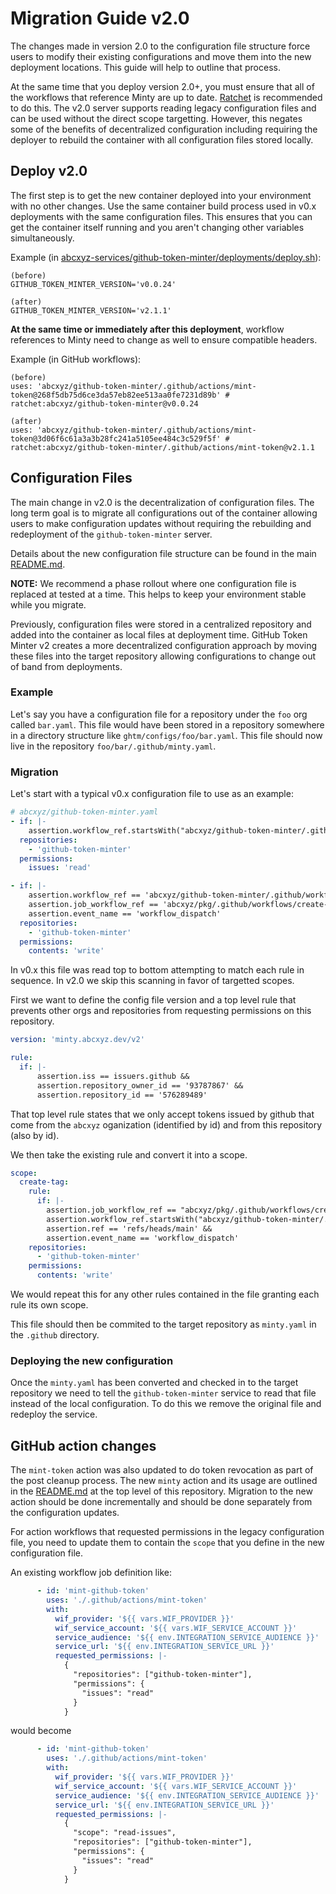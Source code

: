 # Migration Guide v2.0

The changes made in version 2.0 to the configuration file structure force users to modify their existing configurations and move them into the new deployment locations. This guide will help to outline that process.

At the same time that you deploy version 2.0+, you must ensure that all of the workflows that reference Minty are up to date. [Ratchet](https://github.com/sethvargo/ratchet) is recommended to do this. The v2.0 server supports reading legacy configuration files and can be used without the direct scope targetting. However, this negates some of the benefits of decentralized configuration including requiring the deployer to rebuild the container with all configuration files stored locally.

## Deploy v2.0

The first step is to get the new container deployed into your environment with no other changes. Use the same container build process used in v0.x deployments with the same configuration files. This ensures that you can get the container itself running and you aren't changing other variables simultaneously.

Example (in [abcxyz-services/github-token-minter/deployments/deploy.sh](https://github.com/abcxyz/abcxyz-services/blob/main/github-token-minter/deployments/deploy.sh)):
```
(before)
GITHUB_TOKEN_MINTER_VERSION='v0.0.24'

(after)
GITHUB_TOKEN_MINTER_VERSION='v2.1.1'
```

**At the same time or immediately after this deployment**, workflow references to Minty need to change as well to ensure compatible headers.

Example (in GitHub workflows):
```
(before)
uses: 'abcxyz/github-token-minter/.github/actions/mint-token@268f5db75d6ce3da57eb82ee513aa0fe7231d89b' # ratchet:abcxyz/github-token-minter@v0.0.24

(after)
uses: 'abcxyz/github-token-minter/.github/actions/mint-token@3d06f6c61a3a3b28fc241a5105ee484c3c529f5f' # ratchet:abcxyz/github-token-minter/.github/actions/mint-token@v2.1.1
```

## Configuration Files

The main change in v2.0 is the decentralization of configuration files. The long term goal is to migrate all configurations out of the container allowing users to make configuration updates without requiring the rebuilding and redeployment of the `github-token-minter` server.

Details about the new configuration file structure can be found in the main [README.md](../../README.md).

**NOTE:** We recommend a phase rollout where one configuration file is replaced at tested at a time. This helps to keep your environment stable while you migrate.

Previously, configuration files were stored in a centralized repository and added into the container as local files at deployment time. GitHub Token Minter v2 creates a more decentralized configuration approach by moving these files into the target repository allowing configurations to change out of band from deployments.

### Example

Let's say you have a configuration file for a repository under the `foo` org called `bar.yaml`. This file would have been stored in a repository somewhere in a directory structure like `ghtm/configs/foo/bar.yaml`. This file should now live in the repository `foo/bar/.github/minty.yaml`.

### Migration

Let's start with a typical v0.x configuration file to use as an example:

```yaml
# abcxyz/github-token-minter.yaml
- if: |-
    assertion.workflow_ref.startsWith("abcxyz/github-token-minter/.github/workflows/ci.yml")
  repositories:
    - 'github-token-minter'
  permissions:
    issues: 'read'

- if: |-
    assertion.workflow_ref == 'abcxyz/github-token-minter/.github/workflows/create-tag.yml@refs/heads/main' &&
    assertion.job_workflow_ref == 'abcxyz/pkg/.github/workflows/create-tag.yml@refs/heads/main' &&
    assertion.event_name == 'workflow_dispatch'
  repositories:
    - 'github-token-minter'
  permissions:
    contents: 'write'
```

In v0.x this file was read top to bottom attempting to match each rule in sequence. In v2.0 we skip this scanning in favor of targetted scopes.

First we want to define the config file version and a top level rule that prevents other orgs and repositories from requesting permissions on this repository.

```yaml
version: 'minty.abcxyz.dev/v2'

rule:
  if: |-
      assertion.iss == issuers.github &&
      assertion.repository_owner_id == '93787867' &&
      assertion.repository_id == '576289489'
```

That top level rule states that we only accept tokens issued by github that come from the `abcxyz` oganization (identified by id) and from this repository (also by id).

We then take the existing rule and convert it into a scope.

```yaml
scope:
  create-tag:
    rule:
      if: |-
        assertion.job_workflow_ref == "abcxyz/pkg/.github/workflows/create-tag.yml@refs/heads/main" &&
        assertion.workflow_ref.startsWith("abcxyz/github-token-minter/.github/workflows/create-tag.yml") &&
        assertion.ref == 'refs/heads/main' &&
        assertion.event_name == 'workflow_dispatch'
    repositories:
      - 'github-token-minter'
    permissions:
      contents: 'write'
```

We would repeat this for any other rules contained in the file granting each rule its own scope.

This file should then be commited to the target repository as `minty.yaml` in the `.github` directory.

### Deploying the new configuration

Once the `minty.yaml` has been converted and checked in to the target repository we need to tell the `github-token-minter` service to read that file instead of the local configuration. To do this we remove the original file and redeploy the service.

## GitHub action changes

The `mint-token` action was also updated to do token revocation as part of the post cleanup process. The new `minty` action and its usage are outlined in the [README.md](../../README.md) at the top level of this repository. Migration to the new action should be done incrementally and should be done separately from the configuration updates.

For action workflows that requested permissions in the legacy configuration file, you need to update them to contain the `scope` that you define in the new configuration file.

An existing workflow job definition like:

```yaml
      - id: 'mint-github-token'
        uses: './.github/actions/mint-token'
        with:
          wif_provider: '${{ vars.WIF_PROVIDER }}'
          wif_service_account: '${{ vars.WIF_SERVICE_ACCOUNT }}'
          service_audience: '${{ env.INTEGRATION_SERVICE_AUDIENCE }}'
          service_url: '${{ env.INTEGRATION_SERVICE_URL }}'
          requested_permissions: |-
            {
              "repositories": ["github-token-minter"],
              "permissions": {
                "issues": "read"
              }
            }
```

would become

```yaml
      - id: 'mint-github-token'
        uses: './.github/actions/mint-token'
        with:
          wif_provider: '${{ vars.WIF_PROVIDER }}'
          wif_service_account: '${{ vars.WIF_SERVICE_ACCOUNT }}'
          service_audience: '${{ env.INTEGRATION_SERVICE_AUDIENCE }}'
          service_url: '${{ env.INTEGRATION_SERVICE_URL }}'
          requested_permissions: |-
            {
              "scope": "read-issues",
              "repositories": ["github-token-minter"],
              "permissions": {
                "issues": "read"
              }
            }
```
